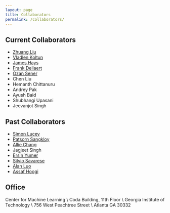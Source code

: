 ```yaml
---
layout: page
title: Collaborators
permalink: /collaborators/
---
```



## Current Collaborators
* [Zhuang Liu](https://liuzhuang13.github.io/)
* [Vladlen Koltun](http://vladlen.info/)
* [James Hays](https://www.cc.gatech.edu/~hays/)
* [Frank Dellaert](https://twitter.com/fdellaert?lang=en)
* [Ozan Sener](http://ozansener.net/)
* Chen Liu
* Hemanth Chittanuru
* Andrey Pak
* Ayush Baid
* Shubhangi Upasani
* Jeevanjot Singh

## Past Collaborators
* [Simon Lucey](https://www.ri.cmu.edu/ri-faculty/simon-lucey/)
* [Patsorn Sangkloy](https://www.cc.gatech.edu/~psangklo/)
* [Allie Chang](https://alliecc.github.io/)
* Jagjeet Singh
* [Ersin Yumer](http://www.meyumer.com/)
* [Silvio Savarese](http://cvgl.stanford.edu/silvio/)
* [Alan Luo](http://alan.vision/)
* [Assaf Hoogi](https://scholar.google.com/citations?hl=en&user=TXsC5ZkAAAAJ&view_op=list_works&sortby=pubdate)



## Office

Center for Machine Learning \\
Coda Building, 11th Floor \\
Georgia Institute of Technology \\
756 West Peachtree Street \\
Atlanta GA 30332